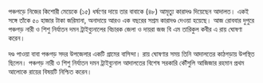 পঞ্চগড়ে নিজের কিশোরী মেয়েকে (১৫) ধর্ষণের দায়ে তার বাবাকে (৪৮) আমৃত্যু কারাদণ্ড দিয়েছেন আদালত। একই সঙ্গে তাঁকে ৫০ হাজার টাকা জরিমানা, অনাদায়ে আরও এক বছরের সশ্রম কারাদণ্ড দেওয়া হয়েছে। আজ রোববার দুপুরে পঞ্চগড় নারী ও শিশু নির্যাতন দমন ট্রাইব্যুনালের বিচারক জেলা ও দায়রা জজ বি এম তারিকুল কবীর এ রায় ঘোষণা করেন।

দণ্ড পাওয়া বাবা পঞ্চগড় সদর উপজেলার একটি গ্রামের বাসিন্দা। রায় ঘোষণার সময় তিনি আদালতের কাঠগড়ায় উপস্থিত ছিলেন। পঞ্চগড় নারী ও শিশু নির্যাতন দমন ট্রাইব্যুনাল আদালতের বিশেষ সরকারি কৌঁসুলি আজিজার রহমান প্রথম আলোকে রায়ের বিষয়টি নিশ্চিত করেন।
